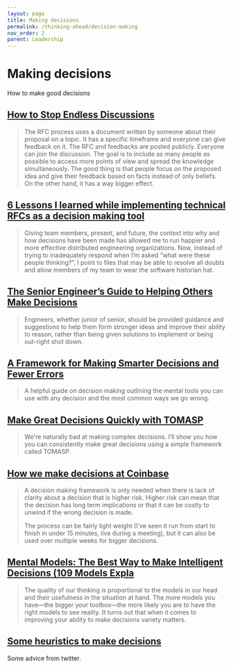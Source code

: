 ```yaml
---
layout: page
title: Making decisions
permalink: /thinking-ahead/decision-making
nav_order: 2
parent: Leadership
---
```


# Making decisions

How to make good decisions

## [How to Stop Endless Discussions](https://candost.blog/how-to-stop-endless-discussions/)

> The RFC process uses a document written by someone about their proposal on a topic. It has a specific timeframe and everyone can give feedback on it. The RFC and feedbacks are posted publicly. Everyone can join the discussion. The goal is to include as many people as possible to access more points of view and spread the knowledge simultaneously. The good thing is that people focus on the proposed idea and give their feedback based on facts instead of only beliefs. On the other hand, it has a way bigger effect.

## [6 Lessons I learned while implementing technical RFCs as a decision making tool](https://buriti.ca/6-lessons-i-learned-while-implementing-technical-rfcs-as-a-management-tool-34687dbf46cb)

> Giving team members, present, and future, the context into why and how decisions have been made has allowed me to run happier and more effective distributed engineering organizations. Now, instead of trying to inadequately respond when I’m asked “what were these people thinking?”, I point to files that may be able to resolve all doubts and allow members of my team to wear the software historian hat.

## [The Senior Engineer’s Guide to Helping Others Make Decisions](http://silverwraith.com/blog/2017/10/the-senior-engineers-guide-to-helping-others-make-decisions/)

> Engineers, whether junior of senior, should be provided guidance and suggestions to help them form stronger ideas and improve their ability to reason, rather than being given solutions to implement or being out-right shot down.

## [A Framework for Making Smarter Decisions and Fewer Errors](https://fs.blog/smart-decisions/)

> A helpful guide on decision making outlining the mental tools you can use with any decision and the most common ways we go wrong.

## [Make Great Decisions Quickly with TOMASP](https://engineering.shopify.com/blogs/engineering/make-great-decisions-quickly-with-tomasp)

> We're naturally bad at making complex decisions. I’ll show you how you can consistently make great decisions using a simple framework called TOMASP.

## [How we make decisions at Coinbase](https://medium.com/@barmstrong/how-we-make-decisions-at-coinbase-cd6c630322e9)

> A decision making framework is only needed when there is lack of clarity about a decision that is higher risk. Higher risk can mean that the decision has long term implications or that it can be costly to unwind if the wrong decision is made.
>
> The process can be fairly light weight (I’ve seen it run from start to finish in under 15 minutes, live during a meeting), but it can also be used over multiple weeks for bigger decisions.

## [Mental Models: The Best Way to Make Intelligent Decisions (109 Models Expla](https://fs.blog/mental-models/)

> The quality of our thinking is proportional to the models in our head and their usefulness in the situation at hand. The more models you have—the bigger your toolbox—the more likely you are to have the right models to see reality. It turns out that when it comes to improving your ability to make decisions variety matters.

## [Some heuristics to make decisions](https://threadreaderapp.com/thread/1026105498372845571.html)

Some advice from twitter.
